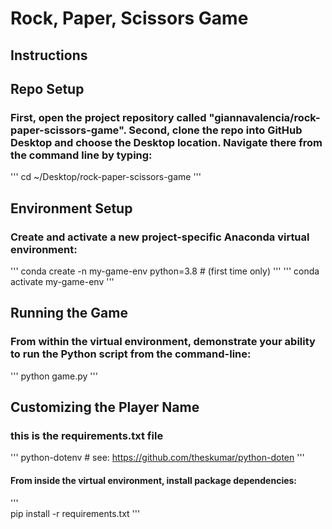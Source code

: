 # Rock, Paper, Scissors Game
## Instructions
## Repo Setup
### First, open the project repository called "giannavalencia/rock-paper-scissors-game". Second, clone the repo into GitHub Desktop and choose the Desktop location. Navigate there from the command line by typing:
'''
 cd ~/Desktop/rock-paper-scissors-game
'''
## Environment Setup
### Create and activate a new project-specific Anaconda virtual environment:
'''
 conda create -n my-game-env python=3.8 # (first time only)
'''
'''
 conda activate my-game-env
'''
## Running the Game
### From within the virtual environment, demonstrate your ability to run the Python script from the command-line:
'''
 python game.py
'''
## Customizing the Player Name
### this is the requirements.txt file
'''
 python-dotenv # see: https://github.com/theskumar/python-doten
'''
#### From inside the virtual environment, install package dependencies:
'''  
 pip install -r requirements.txt
'''
